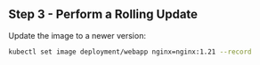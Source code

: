 ## Step 3 - Perform a Rolling Update

Update the image to a newer version:

```bash
kubectl set image deployment/webapp nginx=nginx:1.21 --record
```
